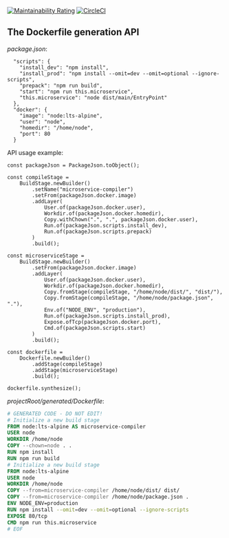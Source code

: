[![Maintainability Rating](https://sonarcloud.io/api/project_badges/measure?project=raccoons-co_cleanway&metric=sqale_rating)](https://sonarcloud.io/summary/new_code?id=raccoons-co_cleanway)
[![CircleCI](https://dl.circleci.com/status-badge/img/gh/raccoons-co/cleanway-skeleton/tree/master.svg?style=svg)](https://dl.circleci.com/status-badge/redirect/gh/raccoons-co/cleanway-skeleton/tree/main)

The Dockerfile generation API
---

*package.json*:

~~~
  "scripts": {
    "install_dev": "npm install",
    "install_prod": "npm install --omit=dev --omit=optional --ignore-scripts",
    "prepack": "npm run build",
    "start": "npm run this.microservice",
    "this.microservice": "node dist/main/EntryPoint"
  },
  "docker": {
    "image": "node:lts-alpine",
    "user": "node",
    "homedir": "/home/node",
    "port": 80
  }
~~~

API usage example:

~~~
const packageJson = PackageJson.toObject();

const compileStage =
    BuildStage.newBuilder()
        .setName("microservice-compiler")
        .setFrom(packageJson.docker.image)
        .addLayer(
            User.of(packageJson.docker.user),
            Workdir.of(packageJson.docker.homedir),
            Copy.withChown(".", ".", packageJson.docker.user),
            Run.of(packageJson.scripts.install_dev),
            Run.of(packageJson.scripts.prepack)
        )
        .build();

const microserviceStage =
    BuildStage.newBuilder()
        .setFrom(packageJson.docker.image)
        .addLayer(
            User.of(packageJson.docker.user),
            Workdir.of(packageJson.docker.homedir),
            Copy.fromStage(compileStage, "/home/node/dist/", "dist/"),
            Copy.fromStage(compileStage, "/home/node/package.json", "."),
            Env.of("NODE_ENV", "production"),
            Run.of(packageJson.scripts.install_prod),
            Expose.ofTcp(packageJson.docker.port),
            Cmd.of(packageJson.scripts.start)
        )
        .build();

const dockerfile =
    Dockerfile.newBuilder()
        .addStage(compileStage)
        .addStage(microserviceStage)
        .build();

dockerfile.synthesize();
~~~

*projectRoot/generated/Dockerfile*:

~~~Dockerfile
# GENERATED CODE - DO NOT EDIT!
# Initialize a new build stage
FROM node:lts-alpine AS microservice-compiler
USER node
WORKDIR /home/node
COPY --chown=node . .
RUN npm install
RUN npm run build
# Initialize a new build stage
FROM node:lts-alpine
USER node
WORKDIR /home/node
COPY --from=microservice-compiler /home/node/dist/ dist/
COPY --from=microservice-compiler /home/node/package.json .
ENV NODE_ENV=production
RUN npm install --omit=dev --omit=optional --ignore-scripts
EXPOSE 80/tcp
CMD npm run this.microservice
# EOF
~~~
